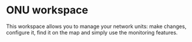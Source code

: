 # ONU workspace

This workspace allows you to manage your network units: make changes, configure it, find it on the map and simply use the monitoring features.
